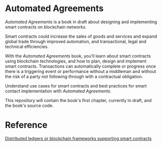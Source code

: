 # Automated Agreements

*Automated Agreements* is a book in draft about designing and implementing smart contracts on blockchain networks.

Smart contracts could increase the sales of goods and services and expand global trade through improved automation, and transactional, legal and technical efficiencies. 
 
With the *Automated Agreements* book, you’ll learn about smart contracts using blockchain technologies, and how to plan, design and implement smart contracts. Transactions can automatically complete or progress once there is a triggering event or performance without a middleman and without the risk of a party not following through with a contractual obligation.

Understand use cases for smart contracts and best practices for smart contact implementation with *Automated Agreements*. 

This repository will contain the book's first chapter, currently in draft, and the book's source code.

# Reference
[Distributed ledgers or blockchain frameworks supporting smart contracts](https://github.com/carlditzler/automatedagreements/blob/master/blockchain%20frameworks.md)
